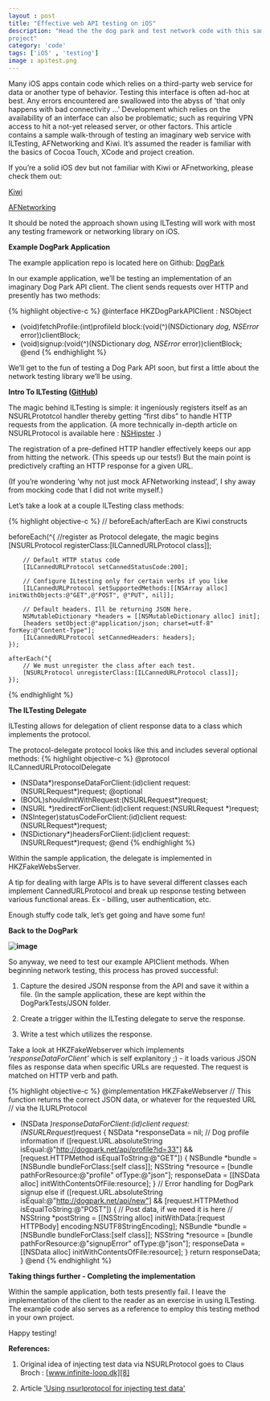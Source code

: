 ```yaml
---
layout : post
title: "Effective web API testing on iOS"
description: "Head the the dog park and test network code with this sample
project"
category: 'code' 
tags: ['iOS' , 'testing']
image : apitest.png
---
```


Many iOS apps contain code which relies on a third-party web service for data
or another type of behavior. Testing this interface is often ad-hoc at best.
Any errors encountered are swallowed into the abyss of 'that only happens with
bad connectivity ...' Development which relies on the availability of an
interface can also be problematic; such as requiring VPN access to hit a
not-yet released server, or other factors. 
This article contains a sample walk-through of testing an imaginary web service with ILTesting, AFNetworking and Kiwi. It’s assumed the reader is familiar with the basics of Cocoa Touch, XCode and project creation.

If you’re a solid iOS dev but not familiar with Kiwi or AFnetworking, please check them out:

[Kiwi][1] 

[AFNetworking][2] 

It should be noted the approach shown using ILTesting will work with most any testing framework or networking library on iOS.

**Example DogPark Application**

The example application repo is located here on Github: [DogPark][3]

In our example application, we’ll be testing an implementation of an imaginary Dog Park API client. The client sends requests over HTTP and presently has two methods:

{% highlight objective-c %}
@interface HKZDogParkAPIClient : NSObject
- (void)fetchProfile:(int)profileId block:(void(^)(NSDictionary *dog, NSError* error))clientBlock;
- (void)signup:(void(^)(NSDictionary *dog, NSError* error))clientBlock;
@end
{% endhighlight %}

We’ll get to the fun of testing a Dog Park API soon, but first a little about the network testing library we’ll be using. 

**Intro To ILTesting ([GitHub][4])**  


The magic behind ILTesting is simple: it ingeniously registers itself as an NSURLPrototcol handler thereby getting “first dibs” to handle HTTP requests from the application. (A more technically in-depth article on NSURLProtocol is available here : [NSHipster][5] .)

The registration of a pre-defined HTTP handler effectively keeps our app from hitting the network. (This speeds up our tests!) But the main point is predictively crafting an HTTP response for a given URL. 

(If you’re wondering ‘why not just mock AFNetworking instead’, I shy away from mocking code that I did not write myself.)

Let’s take a look at a couple ILTesting class methods:

{% highlight objective-c %}
// beforeEach/afterEach are Kiwi constructs
 
beforeEach(^{
        //register as Protocol delegate, the magic begins
        [NSURLProtocol registerClass:[ILCannedURLProtocol class]];
       
        // Default HTTP status code
        [ILCannedURLProtocol setCannedStatusCode:200];
 
        // Configure ILtesting only for certain verbs if you like
        [ILCannedURLProtocol setSupportedMethods:[[NSArray alloc] initWithObjects:@"GET",@"POST", @"PUT", nil]];
        
        // Default headers. Ill be returning JSON here.
        NSMutableDictionary *headers = [[NSMutableDictionary alloc] init];
        [headers setObject:@"application/json; charset=utf-8" forKey:@"Content-Type"];
        [ILCannedURLProtocol setCannedHeaders: headers];
    });
    
    afterEach(^{
        // We must unregister the class after each test.
        [NSURLProtocol unregisterClass:[ILCannedURLProtocol class]];
    });
{% endhighlight %}

**The ILTesting Delegate**

ILTesting allows for delegation of client response data to a class which implements the  protocol.

 The protocol-delegate protocol looks like this and includes several optional methods:
{% highlight objective-c %}
@protocol ILCannedURLProtocolDelegate <NSObject>
- (NSData*)responseDataForClient:(id<NSURLProtocolClient>)client 
                         request:(NSURLRequest*)request;
@optional
- (BOOL)shouldInitWithRequest:(NSURLRequest*)request;
- (NSURL *)redirectForClient:(id<NSURLProtocolClient>)client 
                     request:(NSURLRequest *)request;
- (NSInteger)statusCodeForClient:(id<NSURLProtocolClient>)client
                         request:(NSURLRequest*)request;
- (NSDictionary*)headersForClient:(id<NSURLProtocolClient>)client 
                          request:(NSURLRequest*)request;
@end
{% endhighlight %}

Within the sample application, the delegate is implemented in HKZFakeWebsServer.

A tip for dealing with large APIs is to have several different classes each implement CannedURLProtocol and break up response testing between various functional areas. Ex - billing, user authentication, etc.

Enough stuffy code talk, let’s get going and have some fun! 

**Back to the DogPark**

**![image][6]**

So anyway, we need to test our example APIClient methods. When beginning network testing, this process has proved successful:

1. Capture the desired JSON response from the API and save it within a file. (In the sample application, these are kept within the DogParkTests/JSON folder.

2. Create a trigger within the ILTesting delegate to serve the response.

3. Write a test which utilizes the response.

Take a look at HKZFakeWebserver which implements ‘*responseDataForClient’* which is self explanitory ;) - it loads various JSON files as response data when specific URLs are requested. The request is matched on HTTP verb and path.

{% highlight objective-c %}
@implementation HKZFakeWebserver
 // This function returns the correct JSON data, or whatever for the requested URL
// via the ILURLProtocol
 - (NSData *)responseDataForClient:(id<NSURLProtocolClient>)client 
                           request:(NSURLRequest*)request {
  NSData *responseData = nil;
    // Dog profile information
    if ([request.URL.absoluteString isEqual:@"http://dogpark.net/api/profile?id=33"] &&
            [request.HTTPMethod isEqualToString:@"GET"]) {
                NSBundle *bundle = [NSBundle bundleForClass:[self class]];
                NSString *resource = [bundle pathForResource:@"profile" ofType:@"json"];
                responseData = [[NSData alloc] initWithContentsOfFile:resource];
            }
    // Error handling for DogPark signup 
    else if ([request.URL.absoluteString isEqual:@"http://dogpark.net/api/new"] &&
         [request.HTTPMethod isEqualToString:@"POST"]) {
            // Post data, if we need it is here
            // NSString *postString = [[NSString alloc] initWithData:[request HTTPBody] 
                                                            encoding:NSUTF8StringEncoding];
            NSBundle *bundle = [NSBundle bundleForClass:[self class]];
            NSString *resource = [bundle pathForResource:@"signupError" ofType:@"json"];
            responseData = [[NSData alloc] initWithContentsOfFile:resource];
        }
	return responseData;
}
@end
{% endhighlight %}

**Taking things further - Completing the implementation**

Within the sample application, both tests presently fail. I leave the implementation of the client to the reader as an exercise in using ILTesting. The example code also serves as a reference to employ this testing method in your own project.

Happy testing!

__References:__

1) Original idea of injecting test data via NSURLProtocol goes to Claus Broch : [www.infinite-loop.dk][8]

2) Article ['Using nsurlprotocol for injecting test data'][7]

 [1]: https://github.com/allending/Kiwi/wiki/Guide:-Up-and-Running-with-Kiwi "Kiwi"
 [2]: https://github.com/AFNetworking/AFNetworking
 [3]: https://github.com/zmcartor/DogPark-ILTesting
 [4]: https://github.com/zmcartor/ILTesting
 [5]: http://nshipster.com/nsurlprotocol/
 [6]: http://media.tumblr.com/547a729f43c4bddfcc8603571dc8ecb9/tumblr_inline_mjfb450f2O1qz4rgp.jpg
 [7]: http://www.infinite-loop.dk/blog/2011/09/using-nsurlprotocol-for-injecting-test-data/
 [8]: http://www.infinite-loop.dk 
